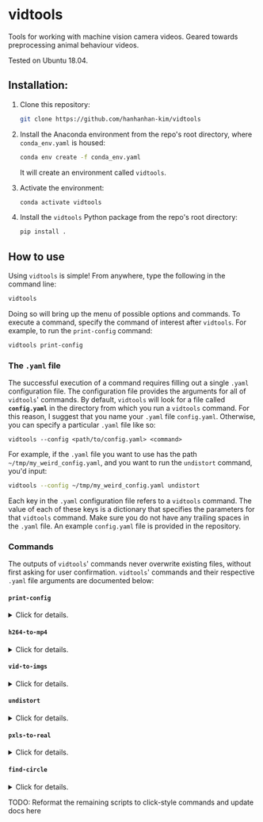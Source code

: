 # vidtools

Tools for working with machine vision camera videos. Geared towards preprocessing animal behaviour videos.

Tested on Ubuntu 18.04. 

## Installation:

1. Clone this repository:

   ```bash
   git clone https://github.com/hanhanhan-kim/vidtools
   ```

2. Install the Anaconda environment from the repo's root directory, where `conda_env.yaml` is housed:

   ```bash
   conda env create -f conda_env.yaml
   ```

   It will create an environment called `vidtools`. 

3. Activate the environment:

   ```bash
   conda activate vidtools
   ```

4. Install the `vidtools` Python package from the repo's root directory:

   ```bash
   pip install .
   ```

## How to use

Using `vidtools` is simple! From anywhere, type the following in the command line:

```bash
vidtools
```

Doing so will bring up the menu of possible options and commands. To execute a command, specify the command of interest after `vidtools`. For example, to run the `print-config` command:

```bash
vidtools print-config
```
### The `.yaml` file 

The successful execution of a command requires filling out a single `.yaml` configuration file. The configuration file provides the arguments for all of `vidtools`' commands. By default, `vidtools` will look for a file called **`config.yaml`** in the directory from which you run a `vidtools` command. For this reason, I suggest that you name your `.yaml` file  `config.yaml`. Otherwise, you can specify a particular `.yaml` file like so:

```
vidtools --config <path/to/config.yaml> <command>
```

For example, if the `.yaml` file you want to use has the path `~/tmp/my_weird_config.yaml`, and you want to run the `undistort` command, you'd input:

```bash
vidtools --config ~/tmp/my_weird_config.yaml undistort
```

Each key in the `.yaml` configuration file refers to a `vidtools` command. The value of each of these keys is a dictionary that specifies the parameters for that `vidtools` command. Make sure you do not have any trailing spaces in the `.yaml` file. An example `config.yaml` file is provided in the repository. 

### Commands

The outputs of `vidtools`' commands never overwrite existing files, without first asking for user confirmation. `vidtools`' commands and their respective `.yaml` file arguments are documented below:

#### `print-config`

<details><summary> Click for details. </summary>
<br>

This command prints the contents of the `.yaml` configuration file. It does not have any `.yaml` parameters.
</details>

#### `h264-to-mp4`

<details><summary> Click for details. </summary>
<br>

This command batch converts `.h264` videos to `.mp4` videos. It can output the `.mp4` videos in monochrome. Its `.yaml` parameters are:

- `root` (string): Path to the root directory; the directory that houses the target `.h264` videos. Is recursive.
- `framerate` (integer): The framerate, in Hz, of the target `.h264` videos. Assumes that all the videos in the `root` directory and its recursive subdirectories have the same framerate. 
- `do_mono` (boolean): If true, will also convert the videos to monochrome, with OpenCV. If false, will convert the videos, without recolouring, with FFmpeg. The OpenCV-based conversion **generates a higher quality output**, but takes longer. 

This command returns converted `.mp4` videos, in the same directory as the input `.h264` videos. 
</details>

#### `vid-to-imgs`

<details><summary> Click for details. </summary>
<br>

This command converts a subset of video frames into images. It can either convert a single `.mp4` video, or batch convert a directory of `.mp4` videos. Its `.yaml` parameters are:

- `root` (string): Path to the root video or directory. If the latter, the directory that houses the target `.mp4` videos, and is recursive.
- `ext` (string): 
- `frames` (iterable of ints): Specifies the frames for converting into images. Accepts an iterable of integers, such as a list of integers, where the integers specify the indexes of the frames in the `.mp4` video. If the length of the iterable is 0, the command will randomly draw 5 frames from the video. The default value of `frames` is `[]` (a list of length 0). 
- `do_ask` (boolean): If true, will ask the user at every step to verify that the extracted frames are suitable for converting to images.

This command returns a subdirectory of images, in the same directory as the input `.mp4` video or videos. 
</details>

#### `undistort`

<details><summary> Click for details. </summary>
<br>

This command undistorts videos by calibrating a checkerboard `.mp4` video or a folder of checkerboard `.jpg` images. This command can take a long time, if a lot of checkerboards are found. For this reason, if you wish to cut on compute time, I recommend inputting a folder of a few checkerboard `.jpg` images, rather than a whole checkerboard `.mp4` video. The number of internal corners on the checkerboard's rows and columns are interchangeable. Its `.yaml` parameters are:

- `board` (string): Path to the input calibration video of the checkerboard. Must _not_ be called `checkerboards`. Must be an `.mp4` file or a folder of `.jpg`s. If a `.pkl` file for the calibration already exists, it should be in the same directory that the `board_vid` video is in.
- `framerate` (integer): Framerate of `board_vid` video and `target` videos, in Hz. If `board_vid` is a path to a directory of `.jpg`s, then `framerate` applies only to the videos specified by `target`. The fact that this argument accepts only a single integer means that both the `board_vid` and `target` videos must have the same framerate. 
- `m_corners` (integer): Number of internal corners along the rows of the checkerboard.
- `n_corners` (integer): Number of internal corners along the columns of the checkerboard.
- `target` (string):  Path to the target video or directory of target videos to undistort. Videos must be `.mp4`. If a path to a directory of target videos is specified, the command will _not_ undistort videos with the substrings "checkerboard" or "undistorted". In other words, it won't undistort the (distorted) video of labeled checkerboards, and videos that have already been undistorted. Is recursive, if a path to a directory is specified. 
- `do_debug` (boolean): If true, will show a live feed of the labeled checkerboards, and will save a directory of the labeled checkerboards as `.jpg`s.  
- `do_crop` (boolean): If true, will crop the dead pixels out of the undistorted video outputs. **_Must be true if the output video is to be used as the `undistorted_board` argument in the `pxls_to_mm` command_**. 

This command returns a fanciful video of the (still distorted) checkerboard video with labeled detected checkerboard corners, the undistorted target `.mp4` videos, and a `.pkl` file of the camera calibration matrix that was used to undistort the target videos. Additional outputs will be returned if `do_debug` is true. 
</details>

#### `pxls-to-real`

<details><summary> Click for details. </summary>
<br>

This command converts pixel measurements to physical lengths, by calibrating with an *undistorted* `.mp4` video of checkerboards. Its `.yaml` parameters are:

- `real_board_squre_len`: The actual real-world length of an edge of a checkerboard square, e.g. in mm. 
- `undistorted_board` (string): Path to an _undistorted_ video of the checkerboard. Will be the output of the `undistort` command, where `do_crop` is true. 
- `framerate` (integer): Framerate of `undistorted_board` video in Hz. 
- `m_corners` (integer): Number of internal corners along the rows of the checkerboard.
- `n_corners` (integer): Number of internal corners along the columns of the checkerboard.
- `frames` (iterable of ints): Specifies the frames in which to look for checkerboards. Accepts an iterable of integers, such as a list of integers, where the integers specify the indexes of the frames in the `undistorted_board` video. If the length of the iterable is 0, the command will randomly draw 5 frames from the video. The default value of `frames` is `[]` (a list of length 0). 
- `do_ask` (boolean): If true, will ask the user at every step to verify that the extracted frames are suitable images in which to search for checkerboard corners. 

This command returns the ratio of pixels to real-world units in a `pxls_to_mm.pkl` file saved in the same directory as the `undistorted_board` video. 
</details>

#### `find-circle`

<details><summary> Click for details. </summary>
<br>

This command uses a [Hough Circle Transform](https://docs.opencv.org/3.4/dd/d1a/group__imgproc__feature.html#ga47849c3be0d0406ad3ca45db65a25d2d) to find a _single_ mean circle for each undistorted video, in a directory of undistorted `.mp4` videos. The typical use case is for identifying the boundaries of a circular arena from a behaviour video. Its `.yaml` parameters are:

- `root` (string): Path to the root directory; the directory that houses the target `_undistorted.mp4` videos. i.e. videos with the suffix `_undistorted.mp4`. Is recursive.
- `dp` (integer): The image resolution over the accumulator resolution. See the OpenCV docs for details.
- `param1` (integer): The highest threshold of the two passed to the Canny edge detector. See OpenCV docs for details.
- `param2` (integer): The accumulator threshold for the circle centres at the detection stage. The smaller it is, the more false circles that may be detected. See OpenCV docs for details.
- `minDist` (integer): Minimum distance between the centres of the detected circles, in pixels. If the parameter is too small, multiple neighbour circles may be falsely detected, in addition to the true one. See OpenCV docs for details. 
- `minRadius` (integer): Minimum circle radius, in pixels. See OpenCV docs for details.
- `maxRadius` (integer): Maximum circle radius, in pixels. See OpenCV docs for details. 
- `frames` (iterable of ints): Specifies the frames in which to look for circles. Accepts an iterable of integers, such as a list of integers, where the integers specify the indexes of the frames in the undistorted `.mp4` video. If the length of the iterable is 0, the command will randomly draw 5 frames from the video. The default value of `frames` is `[]` (a list of length 0). 
- `do_ask` (boolean): If true, will ask the user at every step to verify that the extracted frames are suitable images in which to search for circles. 

This command returns a `.pkl` file that ends in `_circle.pkl`, for each `.mp4` video. The `.pkl` file contains the Cartesian pixel coordinates of the mean circle's center and the pixel radius of the mean circle. 
</details>



TODO: Reformat the remaining scripts to click-style commands and update docs here